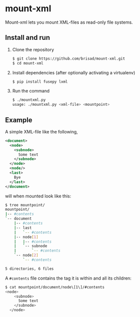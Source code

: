 # mount-xml

Mount-xml lets you mount XML-files as read-only file systems.

## Install and run

1. Clone the repository

   ```sh
   $ git clone https://github.com/brisad/mount-xml.git
   $ cd mount-xml
   ```

2. Install dependencies (after optionally activating a virtualenv)

   ```sh
   $ pip install fusepy lxml
   ```

3. Run the command

   ```sh
   $ ./mountxml.py
   usage: ./mountxml.py <xml-file> <mountpoint>
   ```

## Example

A simple XML-file like the following,

```xml
<document>
  <node>
    <subnode>
      Some text
    </subnode>
  </node>
  <node/>
  <last>
    Bye
  </last>
</document>
```

will when mounted look like this:

```sh
$ tree mountpoint/
mountpoint/
|-- #contents
`-- document
    |-- #contents
    |-- last
    |   `-- #contents
    |-- node[1]
    |   |-- #contents
    |   `-- subnode
    |       `-- #contents
    `-- node[2]
        `-- #contents

5 directories, 6 files
```

A `#contents` file contains the tag it is within and all its children:

```sh
$ cat mountpoint/document/node\[1\]/#contents
<node>
    <subnode>
      Some text
    </subnode>
  </node>
```
